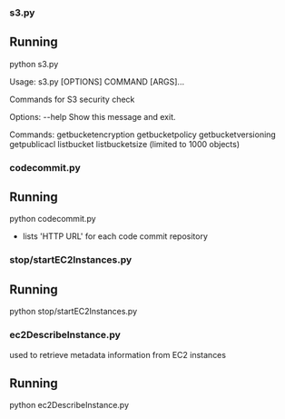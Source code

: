 ### s3.py

## Running

python s3.py

Usage: s3.py [OPTIONS] COMMAND [ARGS]...

  Commands for S3 security check

Options:
  --help  Show this message and exit.

Commands:
  getbucketencryption
  getbucketpolicy
  getbucketversioning
  getpublicacl
  listbucket
  listbucketsize (limited to 1000 objects)

### codecommit.py

## Running

python codecommit.py

* lists 'HTTP URL' for each code commit repository

### stop/startEC2Instances.py

## Running

python stop/startEC2Instances.py

### ec2DescribeInstance.py

used to retrieve metadata information from EC2 instances

## Running 

python ec2DescribeInstance.py
